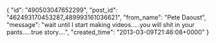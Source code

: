 {
   "id": "490503047652299",
   "post_id": "462493170453287_489993161036621",
   "from_name": "Pete Daoust",
   "message": "wait until I start making videos.....you will shit in your pants.....true story....",
   "created_time": "2013-03-09T21:46:08+0000"
 }
